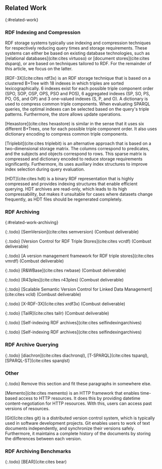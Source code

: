 ## Related Work
{:#related-work}

### RDF Indexing and Compression

RDF storage systems typically use indexing and compression techniques
for respectively reducing query times and storage requirements.
These systems can either be based on existing database technologies,
such as [relational databases](cite:cites virtuoso) or [document stores](cite:cites dsparq),
or are based on techniques tailored to RDF.
For the remainder of this article, we focus on the latter.

[RDF-3X](cite:cites rdf3x) is an RDF storage technique that is based
on a clustered B+Tree with 18 indexes in which triples are sorted lexicographically.
6 indexes exist for each possible triple component order (SPO, SOP, OSP, OPS, PSO and POS),
6 aggregated indexes (SP, SO, PS, PO, OS, and OP)
and 3 one-valued indexes (S, P, and O).
A dictionary is used to compress common triple components.
When evaluating SPARQL queries, the optimal indexes can be selected based on the query's triple patterns.
Furthermore, the store allows update operations.

[Hexastore](cite:cites hexastore) is similar in the sense that it uses six different B+Trees,
one for each possible triple component order.
It also uses dictionary encoding to compress common triple components.

[Triplebit](cite:cites triplebit) is an alternative approach that is based on a two-dimensional storage matrix.
The columns correspond to predicates, and the subjects and objects correspond to rows.
This sparse matrix is compressed and dictionary encoded to reduce storage requirements significantly.
Furthermore, its uses auxiliary index structures to improve index selection during query evaluation.

[HDT](cite:cites hdt) is a binary RDF representation that is highly compressed
and provides indexing structures that enable efficient querying.
HDT archives are read-only, which leads to its high compressability,
but makes it unsuitable for cases where datasets change frequently,
as HDT files should be regenerated completely.


### RDF Archiving
{:#related-work-archiving}

{:.todo}
[SemVersion](cite:cites semversion) (Combust deliverable)

{:.todo}
[Version Control for RDF Triple Stores](cite:cites vcrdf) (Combust deliverable)

{:.todo}
[A version management framework for RDF triple stores](cite:cites vmrdf) (Combust deliverable)

{:.todo}
[R&WBase](cite:cites rwbase) (Combust deliverable)

{:.todo}
[R43ples](cite:cites r43ples) (Combust deliverable)

{:.todo}
[Scalable Semantic Version Control for Linked Data Management](cite:cites vcld) (Combust deliverable)

{:.todo}
[X-RDF-3X](cite:cites xrdf3x) (Combust deliverable)

{:.todo}
[TailR](cite:cites tailr) (Combust deliverable)

{:.todo}
[Self-indexing RDF archives](cite:cites selfindexingarchives)

{:.todo}
[Self-indexing RDF archives](cite:cites selfindexingarchives)

### RDF Archive Querying

{:.todo}
[diachron](cite:cites diachronql), [T-SPARQL](cite:cites tsparql), [SPARQL-ST](cite:cites sparqlst)

### Other

{:.todo}
Remove this section and fit these paragraphs in somewhere else.

[Memento](cite:cites memento) is an HTTP framework that enables time-based access to HTTP resources.
It does this by providing datetime content-negotiation for HTTP resources.
With this, users can access past versions of resources.

[Git](cite:cites git) is a distributed version control system, which is typically used in software development projects.
Git enables users to work of text documents independently, and synchronize their versions safely.
Furthermore, it maintains a complete history of the documents by storing the differences between each version.

### RDF Archiving Benchmarks

{:.todo}
[BEAR](cite:cites bear)